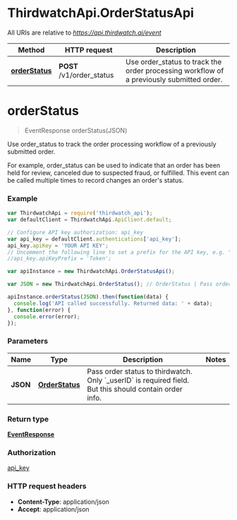 # ThirdwatchApi.OrderStatusApi

All URIs are relative to *https://api.thirdwatch.ai/event*

Method | HTTP request | Description
------------- | ------------- | -------------
[**orderStatus**](OrderStatusApi.md#orderStatus) | **POST** /v1/order_status | Use order_status to track the order processing workflow of a previously submitted order.


<a name="orderStatus"></a>
# **orderStatus**
> EventResponse orderStatus(JSON)

Use order_status to track the order processing workflow of a previously submitted order.

For example, order_status can be used to indicate that an order has been held for review, canceled due to suspected fraud, or fulfilled. This event can be called multiple times to record changes an order&#39;s status. 

### Example
```javascript
var ThirdwatchApi = require('thirdwatch_api');
var defaultClient = ThirdwatchApi.ApiClient.default;

// Configure API key authorization: api_key
var api_key = defaultClient.authentications['api_key'];
api_key.apiKey = 'YOUR API KEY';
// Uncomment the following line to set a prefix for the API key, e.g. "Token" (defaults to null)
//api_key.apiKeyPrefix = 'Token';

var apiInstance = new ThirdwatchApi.OrderStatusApi();

var JSON = new ThirdwatchApi.OrderStatus(); // OrderStatus | Pass order status to thirdwatch. Only `_userID` is required field. But this should contain order info.

apiInstance.orderStatus(JSON).then(function(data) {
  console.log('API called successfully. Returned data: ' + data);
}, function(error) {
  console.error(error);
});

```

### Parameters

Name | Type | Description  | Notes
------------- | ------------- | ------------- | -------------
 **JSON** | [**OrderStatus**](OrderStatus.md)| Pass order status to thirdwatch. Only &#x60;_userID&#x60; is required field. But this should contain order info. | 

### Return type

[**EventResponse**](EventResponse.md)

### Authorization

[api_key](../README.md#api_key)

### HTTP request headers

 - **Content-Type**: application/json
 - **Accept**: application/json

